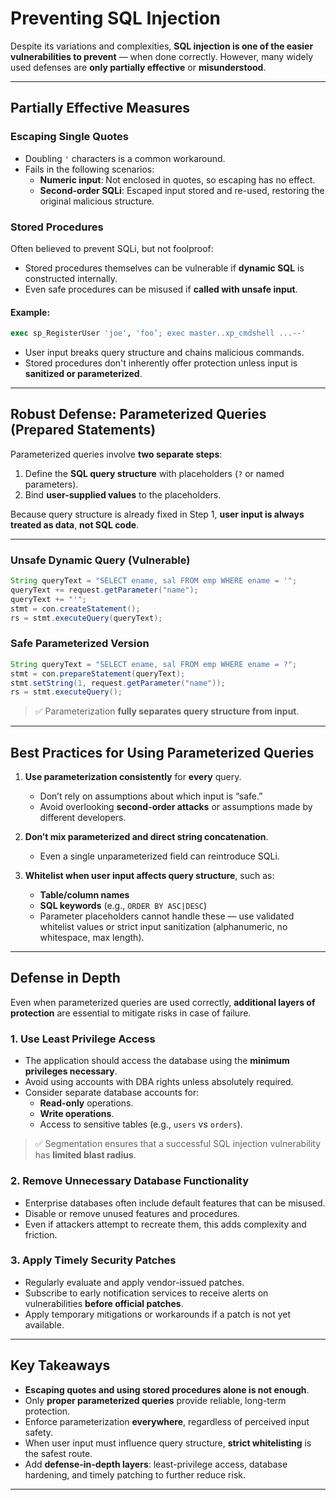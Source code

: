 # Preventing SQL Injection

Despite its variations and complexities, **SQL injection is one of the easier vulnerabilities to prevent** — when done correctly. However, many widely used defenses are **only partially effective** or **misunderstood**.

---

## **Partially Effective Measures**

### **Escaping Single Quotes**
* Doubling `'` characters is a common workaround.
* Fails in the following scenarios:
  - **Numeric input**: Not enclosed in quotes, so escaping has no effect.
  - **Second-order SQLi**: Escaped input stored and re-used, restoring the original malicious structure.

### **Stored Procedures**
Often believed to prevent SQLi, but not foolproof:
* Stored procedures themselves can be vulnerable if **dynamic SQL** is constructed internally.
* Even safe procedures can be misused if **called with unsafe input**.

#### Example:
```sql
exec sp_RegisterUser 'joe', 'foo’; exec master..xp_cmdshell ...--'
```
* User input breaks query structure and chains malicious commands.
* Stored procedures don't inherently offer protection unless input is **sanitized or parameterized**.

---

## **Robust Defense: Parameterized Queries (Prepared Statements)**

Parameterized queries involve **two separate steps**:
1. Define the **SQL query structure** with placeholders (`?` or named parameters).
2. Bind **user-supplied values** to the placeholders.

Because query structure is already fixed in Step 1, **user input is always treated as data**, **not SQL code**.

---

### **Unsafe Dynamic Query (Vulnerable)**
```java
String queryText = "SELECT ename, sal FROM emp WHERE ename = '";
queryText += request.getParameter("name");
queryText += "'";
stmt = con.createStatement();
rs = stmt.executeQuery(queryText);
```

### **Safe Parameterized Version**
```java
String queryText = "SELECT ename, sal FROM emp WHERE ename = ?";
stmt = con.prepareStatement(queryText);
stmt.setString(1, request.getParameter("name"));
rs = stmt.executeQuery();
```

> ✅ Parameterization **fully separates query structure from input**.

---

## **Best Practices for Using Parameterized Queries**

1. **Use parameterization consistently** for **every** query.
   - Don’t rely on assumptions about which input is “safe.”
   - Avoid overlooking **second-order attacks** or assumptions made by different developers.

2. **Don’t mix parameterized and direct string concatenation**.
   - Even a single unparameterized field can reintroduce SQLi.

3. **Whitelist when user input affects query structure**, such as:
   - **Table/column names**
   - **SQL keywords** (e.g., `ORDER BY ASC|DESC`)
   - Parameter placeholders cannot handle these — use validated whitelist values or strict input sanitization (alphanumeric, no whitespace, max length).

---

## **Defense in Depth**

Even when parameterized queries are used correctly, **additional layers of protection** are essential to mitigate risks in case of failure.

### **1. Use Least Privilege Access**
* The application should access the database using the **minimum privileges necessary**.
* Avoid using accounts with DBA rights unless absolutely required.
* Consider separate database accounts for:
  - **Read-only** operations.
  - **Write operations**.
  - Access to sensitive tables (e.g., `users` vs `orders`).

> ✅ Segmentation ensures that a successful SQL injection vulnerability has **limited blast radius**.

### **2. Remove Unnecessary Database Functionality**
* Enterprise databases often include default features that can be misused.
* Disable or remove unused features and procedures.
* Even if attackers attempt to recreate them, this adds complexity and friction.

### **3. Apply Timely Security Patches**
* Regularly evaluate and apply vendor-issued patches.
* Subscribe to early notification services to receive alerts on vulnerabilities **before official patches**.
* Apply temporary mitigations or workarounds if a patch is not yet available.

---

## **Key Takeaways**

* **Escaping quotes and using stored procedures alone is not enough**.
* Only **proper parameterized queries** provide reliable, long-term protection.
* Enforce parameterization **everywhere**, regardless of perceived input safety.
* When user input must influence query structure, **strict whitelisting** is the safest route.
* Add **defense-in-depth layers**: least-privilege access, database hardening, and timely patching to further reduce risk.

---
